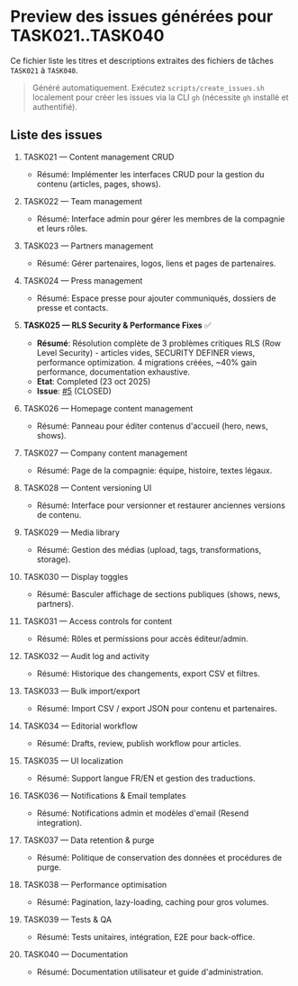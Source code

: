 # Preview des issues générées pour TASK021..TASK040

Ce fichier liste les titres et descriptions extraites des fichiers de tâches `TASK021` à `TASK040`.

> Généré automatiquement. Exécutez `scripts/create_issues.sh` localement pour créer les issues via la CLI `gh` (nécessite `gh` installé et authentifié).

## Liste des issues

1. TASK021 — Content management CRUD
   - Résumé: Implémenter les interfaces CRUD pour la gestion du contenu (articles, pages, shows).

2. TASK022 — Team management
   - Résumé: Interface admin pour gérer les membres de la compagnie et leurs rôles.

3. TASK023 — Partners management
   - Résumé: Gérer partenaires, logos, liens et pages de partenaires.

4. TASK024 — Press management
   - Résumé: Espace presse pour ajouter communiqués, dossiers de presse et contacts.

5. **TASK025 — RLS Security & Performance Fixes** ✅
   - **Résumé**: Résolution complète de 3 problèmes critiques RLS (Row Level Security) - articles vides, SECURITY DEFINER views, performance optimization. 4 migrations créées, ~40% gain performance, documentation exhaustive.
   - **Etat**: Completed (23 oct 2025)
   - **Issue**: [#5](https://github.com/YanBerdin/rougecardinalcompany/issues/5) (CLOSED)

6. TASK026 — Homepage content management
   - Résumé: Panneau pour éditer contenus d'accueil (hero, news, shows).

7. TASK027 — Company content management
   - Résumé: Page de la compagnie: équipe, histoire, textes légaux.

8. TASK028 — Content versioning UI
   - Résumé: Interface pour versionner et restaurer anciennes versions de contenu.

9. TASK029 — Media library
   - Résumé: Gestion des médias (upload, tags, transformations, storage).

10. TASK030 — Display toggles
    - Résumé: Basculer affichage de sections publiques (shows, news, partners).

11. TASK031 — Access controls for content
    - Résumé: Rôles et permissions pour accès éditeur/admin.

12. TASK032 — Audit log and activity
    - Résumé: Historique des changements, export CSV et filtres.

13. TASK033 — Bulk import/export
    - Résumé: Import CSV / export JSON pour contenu et partenaires.

14. TASK034 — Editorial workflow
    - Résumé: Drafts, review, publish workflow pour articles.

15. TASK035 — UI localization
    - Résumé: Support langue FR/EN et gestion des traductions.

16. TASK036 — Notifications & Email templates
    - Résumé: Notifications admin et modèles d'email (Resend integration).

17. TASK037 — Data retention & purge
    - Résumé: Politique de conservation des données et procédures de purge.

18. TASK038 — Performance optimisation
    - Résumé: Pagination, lazy-loading, caching pour gros volumes.

19. TASK039 — Tests & QA
    - Résumé: Tests unitaires, intégration, E2E pour back-office.

20. TASK040 — Documentation
    - Résumé: Documentation utilisateur et guide d'administration.
